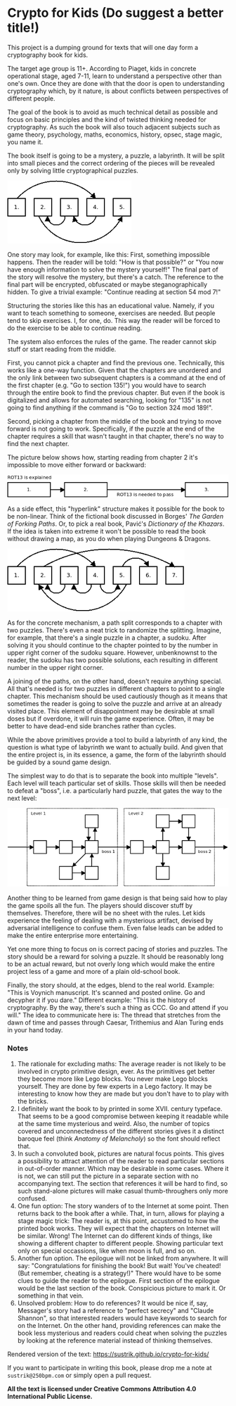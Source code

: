 # Crypto for Kids (Do suggest a better title!)

This project is a dumping ground for texts that will one day form a cryptography book for kids.

The target age group is 11+. According to Piaget, kids in concrete operational stage, aged 7-11, learn to understand a perspective other than one's own. Once they are done with that the door is open to understanding cryptography which, by it nature, is about conflicts between perspectives of different people.

The goal of the book is to avoid as much technical detail as possible and focus on basic principles and the kind of twisted thinking needed for cryptography. As such the book will also touch adjacent subjects such as game theory, psychology, maths, economics, history, opsec, stage magic, you name it.

The book itself is going to be a mystery, a puzzle, a labyrinth. It will be split into small pieces and the correct ordering of the pieces will be revealed only by solving little cryptographical puzzles.

![](paths1.png)

One story may look, for example, like this: First, something impossible happens. Then the reader will be told: "How is that possible?" or "You now have enough information to solve the mystery yourself!" The final part of the story will resolve the mystery, but there's a catch. The reference to the final part will be encrypted, obfuscated or maybe steganographically hidden. To give a trivial example: "Continue reading at section 54 mod 7!"

Structuring the stories like this has an educational value. Namely, if you want to teach something to someone, exercises are needed. But people tend to skip exercises. I, for one, do. This way the reader will be forced to do the exercise to be able to continue reading.

The system also enforces the rules of the game. The reader cannot skip stuff or start reading from the middle.

First, you cannot pick a chapter and find the previous one. Technically, this works like a one-way function. Given that the chapters are unordered and the only link between two subsequent chapters is a command at the end of the first chapter (e.g. "Go to section 135!") you would have to search through the entire book to find the previous chapter. But even if the book is digitalized and allows for automated searching, looking for "135" is not going to find anything if the command is "Go to section 324 mod 189!". 

Second, picking a chapter from the middle of the book and trying to move forward is not going to work. Specifically, if the puzzle at the end of the chapter requires a skill that wasn't taught in that chapter, there's no way to find the next chapter.

The picture below shows how, starting reading from chapter 2 it's impossible to move either forward or backward:

![](paths3.png)

As a side effect, this "hyperlink" structure makes it possible for the book to be non-linear. Think of the fictional book discussed in Borges' _The Garden of Forking Paths_. Or, to pick a real book, Pavić's _Dictionary of the Khazars_. If the idea is taken into extreme it won't be possible to read the book without drawing a map, as you do when playing Dungeons & Dragons.

![](paths2.png)

As for the concrete mechanism, a path split corresponds to a chapter with two puzzles. There's even a neat trick to randomize the splitting. Imagine, for example, that there's a single puzzle in a chapter, a sudoku. After solving it you should continue to the chapter pointed to by the number in upper right corner of the sudoku square. However, unbenknownst to the reader, the sudoku has two possible solutions, each resulting in different number in the upper right corner.

A joining of the paths, on the other hand, doesn't require anything special. All that's needed is for two puzzles in different chapters to point to a single chapter. This mechanism should be used cautiously though as it means that sometimes the reader is going to solve the puzzle and arrive at an already visited place. This element of disappointment may be desirable at small doses but if overdone, it will ruin the game experience. Often, it may be better to have dead-end side branches rather than cycles.

While the above primitives provide a tool to build a labyrinth of any kind, the question is what type of labyrinth we want to actually build. And given that the entire project is, in its essence, a game, the form of the labyrinth should be guided by a sound game design.

The simplest way to do that is to separate the book into multiple "levels". Each level will teach particular set of skills. Those skills will then be needed to defeat a "boss", i.e. a particularly hard puzzle, that gates the way to the next level:

![](paths4.png)

Another thing to be learned from game design is that being said how to play the game spoils all the fun. The players should discover stuff by themselves. Therefore, there will be no sheet with the rules. Let kids experience the feeling of dealing with a mysterious artifact, devised by adversarial intelligence to confuse them. Even false leads can be added to make the entire enterprise more entertaining.

Yet one more thing to focus on is correct pacing of stories and puzzles. The story should be a reward for solving a puzzle. It should be reasonably long to be an actual reward, but not overly long which would make the entire project less of a game and more of a plain old-school book.

Finally, the story should, at the edges, blend to the real world. Example: "This is Voynich manuscript. It's scanned and posted online. Go and decypher it if you dare." Different example: "This is the history of cryptography. By the way, there's such a thing as CCC. Go and attend if you will." The idea to communicate here is: The thread that stretches from the dawn of time and passes through Caesar, Trithemius and Alan Turing ends in your hand today.

### Notes

1. The rationale for excluding maths: The average reader is not likely to be involved in crypto primitive design, ever. As the primitives get better they become more like Lego blocks. You never make Lego blocks yourself. They are done by few experts in a Lego factory. It may be interesting to know how they are made but you don't have to to play with the bricks.
2. I definitely want the book to by printed in some XVII. century typeface. That seems to be a good compromise between keeping it readable while at the same time mysterious and weird. Also, the number of topics covered and unconnectedness of the different stories gives it a distinct baroque feel (think _Anatomy of Melancholy_) so the font should reflect that.
3. In such a convoluted book, pictures are natural focus points. This gives a possibility to attract attention of the reader to read particular sections in out-of-order manner. Which may be desirable in some cases. Where it is not, we can still put the picture in a separate section with no accompanying text. The section that references it will be hard to find, so such stand-alone pictures will make casual thumb-throughers only more confused.
4. One fun option: The story wanders of to the Internet at some point. Then returns back to the book after a while. That, in turn, allows for playing a stage magic trick: The reader is, at this point, accustomed to how the printed book works. They will expect that the chapters on Internet will be similar. Wrong! The Internet can do different kinds of things, like showing a different chapter to different people. Showing particular text only on special occassions, like when moon is full, and so on.
5. Another fun option. The epilogue will not be linked from anywhere. It will say: "Congratulations for finishing the book! But wait! You've cheated! (But remember, cheating is a strategy!)" There would have to be some clues to guide the reader to the epilogue. First section of the epilogue would be the last section of the book. Conspicious picture to mark it. Or something in that vein.
6. Unsolved problem: How to do references? It would be nice if, say, Messager's story had a reference to "perfect secrecy" and "Claude Shannon", so that interested readers would have keywords to search for on the Internet. On the other hand, providing references can make the book less mysterious and readers could cheat when solving the puzzles by looking at the reference material instead of thinking themselves.

Rendered version of the text: <https://sustrik.github.io/crypto-for-kids/>

If you want to participate in writing this book, please drop me a note at `sustrik@250bpm.com` or simply open a pull request.

**All the text is licensed under Creative Commons Attribution 4.0 International Public License.**
